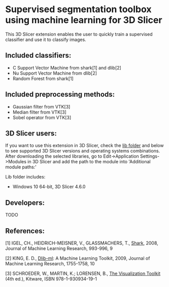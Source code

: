# Supervised segmentation toolbox using machine learning for 3D Slicer
This 3D Slicer extension enables the user to quickly train a supervised classifier and use it to classify images.

## Included classifiers:
 - C Support Vector Machine from shark[1] and dlib[2]
 - Nu Support Vector Machine from dlib[2]
 - Random Forest from shark[1]

## Included preprocessing methods:
 - Gaussian filter from VTK[3]
 - Median filter from VTK[3]
 - Sobel operator from VTK[3]
  
## 3D Slicer users:
If you want to use this extension in 3D Slicer, check the [lib folder](SegmentationToolbox/lib/) and below to see supported 3D Slicer versions and operating systems combinations. After downloading the selected libraries, go to Edit->Application Settings->Modules in 3D Slicer and add the path to the module into 'Additional module paths:'

Lib folder includes:
 - Windows 10 64-bit, 3D Slicer 4.6.0

## Developers:
TODO
  
## References:
\[1\] IGEL, CH., HEIDRICH-MEISNER, V., GLASSMACHERS, T., [Shark](http://image.diku.dk/shark/index.html), 2008, Journal of Machine Learning Research, 993-996, 9

\[2\] KING, E. D., [Dlib-ml](http://dlib.net/): A Machine Learning Toolkit, 2009, Journal of Machine Learning Research, 1755-1758, 10

\[3\] SCHROEDER, W., MARTIN, K.; LORENSEN, B., [The Visualization Toolkit](http://www.vtk.org/) (4th ed.), Kitware, ISBN 978-1-930934-19-1
